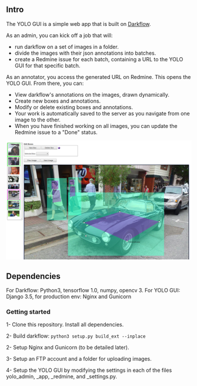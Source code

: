 ## Intro


The YOLO GUI is a simple web app that is built on [Darkflow](https://github.com/thtrieu/darkflow).

As an admin, you can kick off a job that will:
- run darkflow on a set of images in a folder.
- divide the images with their json annotations into batches.
- create a Redmine issue for each batch, containing a URL to the YOLO GUI for that specific batch.

As an annotator, you access the generated URL on Redmine.
This opens the YOLO GUI. From there, you can:
- View darkflow's annotations on the images, drawn dynamically.
- Create new boxes and annotations.
- Modify or delete existing boxes and annotations.
- Your work is automatically saved to the server as you navigate from one image to the other.
- When you have finished working on all images, you can update the Redmine issue to a "Done" status.

<p align="center"> <img width="800" src="preview.png"/> </p>

## Dependencies

For Darkflow: Python3, tensorflow 1.0, numpy, opencv 3.
For YOLO GUI: Django 3.5, for production env: Nginx and Gunicorn

### Getting started
1- Clone this repository. Install all dependencies.

2- Build darkflow:
    ```
    python3 setup.py build_ext --inplace
    ```

2- Setup Nginx and Gunicorn (to be detailed later).

3- Setup an FTP account and a folder for uploading images.

4- Setup the YOLO GUI by modifying the settings in each of the files yolo_admin, _app, _redmine, and _settings.py.